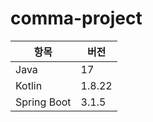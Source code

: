 # comma-project

| 항목          | 버전     |
|-------------|--------|
| Java        | 17     |
| Kotlin      | 1.8.22 |
| Spring Boot | 3.1.5  |


